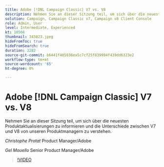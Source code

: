 ```yaml
---
title: Adobe [!DNL Campaign Classic] V7 vs. V8
description: Nehmen Sie an dieser Sitzung teil, um sich über die neuesten Produktaktualisierungen zu informieren und die Unterschiede zwischen V7 und V8 von unseren Produktmanagern zu verstehen.
solution: Campaign, Campaign Classic v7, Campaign v8 Client Console
role: Admin, User
level: Intermediate, Experienced
kt: 10566
thumbnail: 343823.jpeg
hideFromToc: true
hideFromSearch: true
duration: 2282
source-git-commit: b6441f405838ea5c7cf25f839984f439dd6323e2
workflow-type: tm+mt
source-wordcount: '65'
ht-degree: 0%

---
```


# Adobe [!DNL Campaign Classic] V7 vs. V8

Nehmen Sie an dieser Sitzung teil, um sich über die neuesten Produktaktualisierungen zu informieren und die Unterschiede zwischen V7 und V8 von unseren Produktmanagern zu verstehen.

*Christophe Protat* Product Manager/Adobe

*Gel Mouello* Senior Product Manager/Adobe

>[!VIDEO](https://video.tv.adobe.com/v/343823/?quality=12&learn=on)

